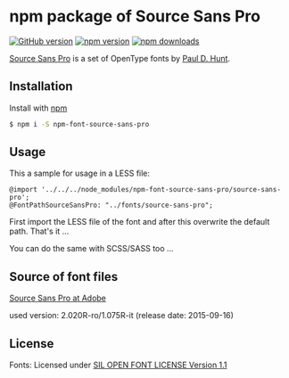 # npm package of Source Sans Pro

[![GitHub version](https://badge.fury.io/gh/dasrick%2Fnpm-font-source-sans-pro.svg)](http://badge.fury.io/gh/dasrick%2Fnpm-font-source-sans-pro)
[![npm version](https://img.shields.io/npm/v/npm-font-source-sans-pro.svg)](https://www.npmjs.com/package/npm-font-source-sans-pro)
[![npm downloads](https://img.shields.io/npm/dm/npm-font-source-sans-pro.svg)](https://www.npmjs.com/package/npm-font-source-sans-pro)


[Source Sans Pro](https://github.com/adobe-fonts/source-sans-pro/) is a set of OpenType fonts by [Paul D. Hunt](mailto:opensourcefonts@adobe.com).


## Installation

Install with [npm](https://www.npmjs.com/)

```sh
$ npm i -S npm-font-source-sans-pro
```


## Usage

This a sample for usage in a LESS file:

```
@import '../../../node_modules/npm-font-source-sans-pro/source-sans-pro';
@FontPathSourceSansPro: "../fonts/source-sans-pro";
```

First import the LESS file of the font and after this overwrite the default path. That's it ...

You can do the same with SCSS/SASS too ...

## Source of font files

[Source Sans Pro at Adobe](https://github.com/adobe-fonts/source-sans-pro/)

used version: 2.020R-ro/1.075R-it (release date: 2015-09-16)


## License

Fonts: Licensed under [SIL OPEN FONT LICENSE Version 1.1](https://github.com/dasrick/npm-font-source-sans-pro/blob/master/LICENSE)
